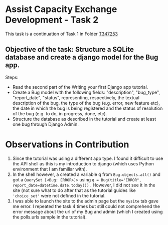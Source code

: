 # Assist Capacity Exchange Development - Task 2

This task is a continuation of Task 1 in Folder [T347253](https://github.com/PaulaGweke/Outreachy_Contributions/tree/main/T347253/T347253_Django_Bug_Redo) 
## Objective of the task: Structure a SQLite database and create a django model for the Bug app.

Steps:
* Read the second part of the Writing your first Django app tutorial.
* Create a Bug model with the following fields: "description", "bug_type", "report_date", "status", representing, respectively, the textual description of the bug, the type of the bug (e.g. error, new feature etc), the date in which the bug is being registered and the status of resolution of the bug (e.g. to do, in progress, done, etc).
* Structure the database as described in the tutorial and create at least one bug through Django Admin.

# Observations in Contribution
1. Since the tutorial was using a different app type. I found it difficult to use the API shell as this is my introduction to django (which uses Python environment that I am familiar with).
2. In the shell however, a created a variable q from `Bug.objects.all()` and got a `QuerySet [<Bug: ERROR>]>` using `q = Bug(title="ERROR", report_date=datetime.date.today())` . However, I did not see it in the site (not sure what to do after that as the tutorial guides like `'choice_set'` were not defined in the tutorial.
3. I was able to launch the site to the admin page but the `mysite` tab gave me error. I repeated the task 4 times but still could not comprehend the error message about the url of my Bug and admin (which I created using the polls.urls sample in the tutorial).
